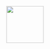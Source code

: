 
<div id="header" align="center">
  <img src="https://media.giphy.com/media/v1.Y2lkPTc5MGI3NjExYzY5ZGM4Ymx3aGFsampqazAxajRtN280eGR2OW85ZWd0bmI5eHNoNSZlcD12MV9naWZzX3NlYXJjaCZjdD1n/YQitE4YNQNahy/giphy.gif" width="100"/>
</div>
<div id="badges">
  <img src="https://komarev.com/ghpvc/?Vibkol &style=flat-square&color=blue" alt=""/>
</div>
